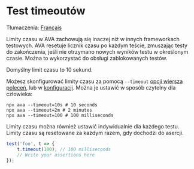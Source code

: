 # Test timeoutów

Tłumaczenia: [Français](https://github.com/avajs/ava-docs/blob/master/fr_FR/docs/07-test-timeouts.md)

Limity czasu w AVA zachowują się inaczej niż w innych frameworkach testowych. AVA resetuje licznik czasu po każdym teście, zmuszając testy do zakończenia, jeśli nie otrzymano nowych wyników testu w określonym czasie. Można to wykorzystać do obsługi zablokowanych testów.

Domyślny limit czasu to 10 sekund.

Możesz skonfigurować limity czasu za pomocą `--timeout` [opcji wiersza poleceń](./05-command-line.md), lub w [konfiguracji](./06-configuration.md). Można je ustawić w sposób czytelny dla człowieka:

```console
npx ava --timeout=10s # 10 seconds
npx ava --timeout=2m # 2 minutes
npx ava --timeout=100 # 100 milliseconds
```

Limity czasu można również ustawić indywidualnie dla każdego testu. Limity czasu są resetowane za każdym razem, gdy dochodzi do asercji.

```js
test('foo', t => {
	t.timeout(100); // 100 milliseconds
	// Write your assertions here
});
```
